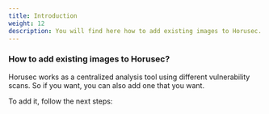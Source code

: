 ```yaml
---
title: Introduction
weight: 12
description: You will find here how to add existing images to Horusec.
---
```


### How to add existing images to Horusec?

Horusec works as a centralized analysis tool using different vulnerability scans. So if you want, you can also add one that you want. 

To add it, follow the next steps: 
